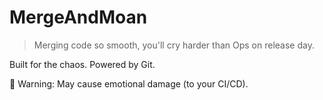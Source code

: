 # MergeAndMoan

> Merging code so smooth, you'll cry harder than Ops on release day.

Built for the chaos. Powered by Git.

🔗 Warning: May cause emotional damage (to your CI/CD).
